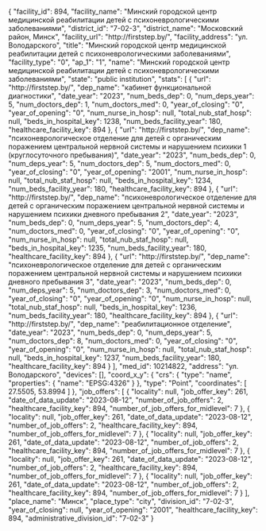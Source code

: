 {
    "facility_id": 894,
    "facility_name": "Минский городской центр медицинской реабилитации детей с психоневрологическими заболеваниями",
    "district_id": "7-02-3",
    "district_name": "Московский район, Минск",
    "facility_url": "http:\/\/firststep.by\/",
    "facility_address": "ул. Володарского",
    "title": "Минский городской центр медицинской реабилитации детей с психоневрологическими заболеваниями",
    "facility_type": "0",
    "ap_1": "1",
    "name": "Минский городской центр медицинской реабилитации детей с психоневрологическими заболеваниями",
    "state": "public institution",
    "stats": [
        {
            "url": "http:\/\/firststep.by\/",
            "dep_name": "кабинет функциональной диагностики",
            "date_year": "2023",
            "num_beds_dep": 0,
            "num_deps_year": 5,
            "num_doctors_dep": 1,
            "num_doctors_med": 0,
            "year_of_closing": "0",
            "year_of_opening": "0",
            "num_nurse_in_hosp": null,
            "total_nub_staf_hosp": null,
            "beds_in_hospital_key": 1238,
            "num_beds_facility_year": 180,
            "healthcare_facility_key": 894
        },
        {
            "url": "http:\/\/firststep.by\/",
            "dep_name": "психоневрологическое отделение для детей с органическим поражением центральной нервной системы и нарушением психики 1 (круглосуточного пребывания)",
            "date_year": "2023",
            "num_beds_dep": 0,
            "num_deps_year": 5,
            "num_doctors_dep": 5,
            "num_doctors_med": 0,
            "year_of_closing": "0",
            "year_of_opening": "2001",
            "num_nurse_in_hosp": null,
            "total_nub_staf_hosp": null,
            "beds_in_hospital_key": 1234,
            "num_beds_facility_year": 180,
            "healthcare_facility_key": 894
        },
        {
            "url": "http:\/\/firststep.by\/",
            "dep_name": "психоневрологическое отделение для детей с органическим поражением центральной нервной системы и нарушением психики дневного пребывания 2",
            "date_year": "2023",
            "num_beds_dep": 0,
            "num_deps_year": 5,
            "num_doctors_dep": 4,
            "num_doctors_med": 0,
            "year_of_closing": "0",
            "year_of_opening": "0",
            "num_nurse_in_hosp": null,
            "total_nub_staf_hosp": null,
            "beds_in_hospital_key": 1235,
            "num_beds_facility_year": 180,
            "healthcare_facility_key": 894
        },
        {
            "url": "http:\/\/firststep.by\/",
            "dep_name": "психоневрологическое отделение для детей с органическим поражением центральной нервной системы и нарушением психики дневного пребывания 3",
            "date_year": "2023",
            "num_beds_dep": 0,
            "num_deps_year": 5,
            "num_doctors_dep": 3,
            "num_doctors_med": 0,
            "year_of_closing": "0",
            "year_of_opening": "0",
            "num_nurse_in_hosp": null,
            "total_nub_staf_hosp": null,
            "beds_in_hospital_key": 1236,
            "num_beds_facility_year": 180,
            "healthcare_facility_key": 894
        },
        {
            "url": "http:\/\/firststep.by\/",
            "dep_name": "реабилитационное отделение",
            "date_year": "2023",
            "num_beds_dep": 0,
            "num_deps_year": 5,
            "num_doctors_dep": 8,
            "num_doctors_med": 0,
            "year_of_closing": "0",
            "year_of_opening": "0",
            "num_nurse_in_hosp": null,
            "total_nub_staf_hosp": null,
            "beds_in_hospital_key": 1237,
            "num_beds_facility_year": 180,
            "healthcare_facility_key": 894
        }
    ],
    "med_id": 10214822,
    "address": "ул. Володарского",
    "devices": [],
    "coord_x_y": {
        "crs": {
            "type": "name",
            "properties": {
                "name": "EPSG:4326"
            }
        },
        "type": "Point",
        "coordinates": [
            27.5505,
            53.8994
        ]
    },
    "job_offers": [
        {
            "locality": null,
            "job_offer_key": 261,
            "date_of_data_update": "2023-08-12",
            "number_of_job_offers": 2,
            "healthcare_facility_key": 894,
            "number_of_job_offers_for_midlevel": 7
        },
        {
            "locality": null,
            "job_offer_key": 261,
            "date_of_data_update": "2023-08-12",
            "number_of_job_offers": 2,
            "healthcare_facility_key": 894,
            "number_of_job_offers_for_midlevel": 7
        },
        {
            "locality": null,
            "job_offer_key": 261,
            "date_of_data_update": "2023-08-12",
            "number_of_job_offers": 2,
            "healthcare_facility_key": 894,
            "number_of_job_offers_for_midlevel": 7
        },
        {
            "locality": null,
            "job_offer_key": 261,
            "date_of_data_update": "2023-08-12",
            "number_of_job_offers": 2,
            "healthcare_facility_key": 894,
            "number_of_job_offers_for_midlevel": 7
        },
        {
            "locality": null,
            "job_offer_key": 261,
            "date_of_data_update": "2023-08-12",
            "number_of_job_offers": 2,
            "healthcare_facility_key": 894,
            "number_of_job_offers_for_midlevel": 7
        }
    ],
    "place_name": "Минск",
    "place_type": "city",
    "division_id": "7-02-3",
    "year_of_closing": null,
    "year_of_opening": "2001",
    "healthcare_facility_key": 894,
    "administrative_division_id": "7-02-3"
}
